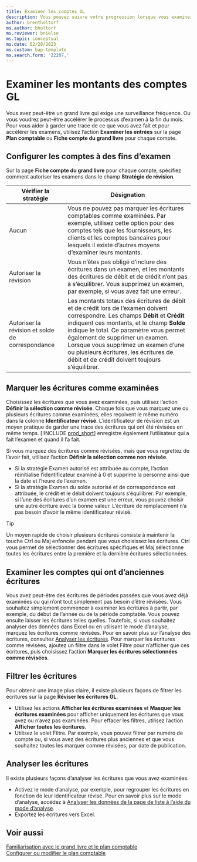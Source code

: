 ```yaml
---
title: Examiner les comptes GL
description: Vous pouvez suivre votre progression lorsque vous examinez les comptes GL.
author: brentholtorf
ms.author: bholtorf
ms.reviewer: bnielse
ms.topic: conceptual
ms.date: 02/28/2023
ms.custom: bap-template
ms.search.form: '22207,'
---
```


# Examiner les montants des comptes GL

Vous avez peut-être un grand livre qui exige une surveillance fréquence. Ou vous voudrez peut-être accélérer le processus d’examen à la fin du mois. Pour vous aider à garder une trace de ce que vous avez fait et pour accélérer les examens, utilisez l’action **Examiner les entrées** sur la page **Plan comptable** ou **Fiche compte du grand livre** pour chaque compte. 

## Configurer les comptes à des fins d’examen

Sur la page **Fiche compte du grand livre** pour chaque compte, spécifiez comment autoriser les examens dans le champ **Stratégie de révision**.

|Vérifier la stratégie  |Désignation  |
|---------|---------|
|Aucun     | Vous ne pouvez pas marquer les écritures comptables comme examinées. Par exemple, utilisez cette option pour des comptes tels que les fournisseurs, les clients et les comptes bancaires pour lesquels il existe d’autres moyens d’examiner leurs montants.        |
|Autoriser la révision     | Vous n’êtes pas obligé d’inclure des écritures dans un examen, et les montants des écritures de débit et de crédit n’ont pas à s’équilibrer. Vous supprimez un examen, par exemple, si vous avez fait une erreur.        |
|Autoriser la révision et solde de correspondance     | Les montants totaux des écritures de débit et de crédit lors de l’examen doivent correspondre. Les champs **Débit** et **Crédit** indiquent ces montants, et le champ **Solde** indique le total. Ce paramètre vous permet également de supprimer un examen. Lorsque vous supprimez un examen d’une ou plusieurs écritures, les écritures de débit et de crédit doivent toujours s’équilibrer.        |

## Marquer les écritures comme examinées

Choisissez les écritures que vous avez examinées, puis utilisez l’action **Définir la sélection comme révisée**. Chaque fois que vous marquez une ou plusieurs écritures comme examinées, elles reçoivent le même numéro dans la colonne **Identificateur révisé**. L’identificateur de révision est un moyen pratique de garder une trace des écritures qui ont été révisées en même temps. [!INCLUDE [prod_short](includes/prod_short.md)] enregistre également l’utilisateur qui a fait l’examen et quand il l’a fait.

Si vous marquez des écritures comme révisées, mais que vous regrettez de l’avoir fait, utilisez l’action **Définir la sélection comme non révisée**.

* Si la stratégie Examen autorisé est attribuée au compte, l’action réinitialise l’identificateur examiné à 0 et supprime la personne ainsi que la date et l’heure de l’examen. 
* Si la stratégie Examen du solde autorisé et de correspondance est attribuée, le crédit et le débit doivent toujours s’équilibrer. Par exemple, si l’une des écritures d’un examen est une erreur, vous pouvez choisir une autre écriture avec la bonne valeur. L’écriture de remplacement n’a pas besoin d’avoir le même identificateur révisé.

> [!TIP]
> Un moyen rapide de choisir plusieurs écritures consiste à maintenir la touche Ctrl ou Maj enfoncée pendant que vous choisissez les écritures. Ctrl vous permet de sélectionner des écritures spécifiques et Maj sélectionne toutes les écritures entre la première et la dernière écritures sélectionnées.

## Examiner les comptes qui ont d’anciennes écritures

Vous avez peut-être des écritures de périodes passées que vous avez déjà examinées ou qui n’ont tout simplement pas besoin d’être révisées. Vous souhaitez simplement commencer à examiner les écritures à partir, par exemple, du début de l’année ou de la période comptable. Vous pouvez ensuite laisser les écritures telles quelles. Toutefois, si vous souhaitez analyser des données dans Excel ou en utilisant le mode d’analyse, marquez les écritures comme révisées. Pour en savoir plus sur l’analyse des écritures, consultez [Analyser les écritures](#analyze-entries). Pour marquer les écritures comme révisées, ajoutez un filtre dans le volet Filtre pour n’afficher que ces écritures, puis choisissez l’action **Marquer les écritures sélectionnées comme révisées**.

## Filtrer les écritures

Pour obtenir une image plus claire, il existe plusieurs façons de filtrer les écritures sur la page **Réviser les écritures GL**.

* Utilisez les actions **Afficher les écritures examinées** et **Masquer les écritures examinées** pour afficher uniquement les écritures que vous avez ou n’avez pas examinées. Pour effacer les filtres, utilisez l’action **Afficher toutes les écritures**.
* Utilisez le volet Filtre. Par exemple, vous pouvez filtrer par numéro de compte ou, si vous avez des écritures plus anciennes et que vous souhaitez toutes les marquer comme révisées, par date de publication.

## Analyser les écritures

Il existe plusieurs façons d’analyser les écritures que vous avez examinées.

* Activez le mode d’analyse, par exemple, pour regrouper les écritures en fonction de leur identificateur révisé. Pour en savoir plus sur le mode d’analyse, accédez à [Analyser les données de la page de liste à l’aide du mode d’analyse](analysis-mode.md).
* Exportez les écritures vers Excel.

## Voir aussi

[Familiarisation avec le grand livre et le plan comptable](finance-general-ledger.md)  
[Configurer ou modifier le plan comptable](finance-setup-chart-accounts.md)  
